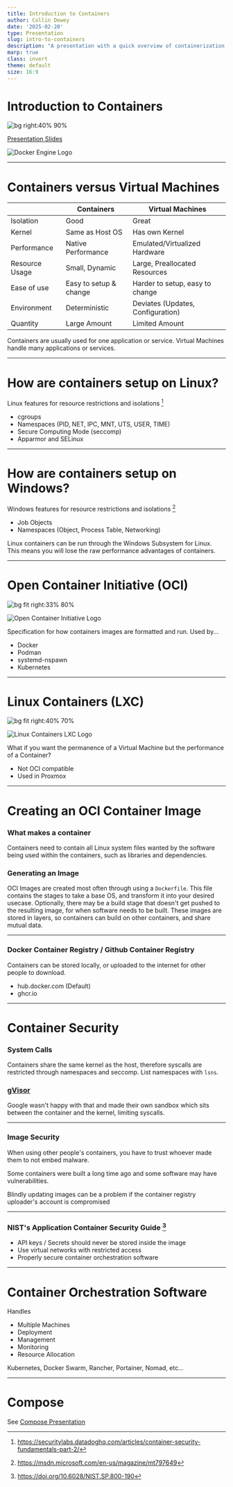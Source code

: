 ```yaml
---
title: Introduction to Containers
author: Collin Dewey
date: '2025-02-20'
type: Presentation
slug: intro-to-containers
description: "A presentation with a quick overview of containerization technlogies available and comparing them to virtual machines."
marp: true
class: invert
theme: default
size: 16:9
---
```


<link rel="stylesheet" href="../presentations.css">

# Introduction to Containers
<!-- _footer: By Collin Dewey-->

<div class="is-marp">

![bg right:40% 90%](docker.svg)

</div><div class="is-hugo">

[Presentation Slides](slides.html)

<img style="min-width: 40vw; max-height:40vh; aspect-ratio: 756.26 / 596.9;" loading="lazy" src="docker.svg" alt="Docker Engine Logo">

</div>

---

# Containers versus Virtual Machines

||Containers|Virtual Machines|
|---|---|---|
|Isolation|Good|Great|
|Kernel|Same as Host OS|Has own Kernel|
|Performance|Native Performance|Emulated/Virtualized Hardware|
|Resource Usage|Small, Dynamic|Large, Preallocated Resources|
|Ease of use|Easy to setup & change|Harder to setup, easy to change|
|Environment|Deterministic|Deviates (Updates, Configuration)|
|Quantity|Large Amount|Limited Amount|

Containers are usually used for one application or service.
Virtual Machines handle many applications or services.

---
<!-- _footer: securitylabs.datadoghq.com/articles/container-security-fundamentals-part-2-->

# How are containers setup on Linux?

Linux features for resource restrictions and isolations [^1]

- cgroups
- Namespaces (PID, NET, IPC, MNT, UTS, USER, TIME)
- Secure Computing Mode (seccomp)
- Apparmor and SELinux

[^1]: https://securitylabs.datadoghq.com/articles/container-security-fundamentals-part-2/

---
# How are containers setup on Windows?
<!-- _footer: msdn.microsoft.com/en-us/magazine/mt797649-->

Windows features for resource restrictions and isolations [^2]

- Job Objects
- Namespaces (Object, Process Table, Networking)

Linux containers can be run through the Windows Subsystem for Linux.
This means you will lose the raw performance advantages of containers.

[^2]: https://msdn.microsoft.com/en-us/magazine/mt797649

---

# Open Container Initiative (OCI)

<div class="is-marp">

![bg fit right:33% 80%](OCI.svg)

</div><div class="is-hugo">

<img style="min-width: 30vw; max-height:30vh; aspect-ratio: 465 / 470;" loading="lazy" src="OCI.svg" alt="Open Container Initiative Logo">

</div>

Specification for how containers images are formatted and run.
Used by...

- Docker <!--(runc)-->
- Podman <!--(runc)-->
- systemd-nspawn
- Kubernetes

---

# Linux Containers (LXC)
<!--_footer: systemd-nspawn is also usable for this purpose-->

<div class="is-marp">

![bg fit right:40% 70%](LXC.svg)

</div><div class="is-hugo">

<img style="min-width: 30vw; max-height:30vh; aspect-ratio: 165.754 / 152.992;" loading="lazy" src="LXC.svg" alt="Linux Containers LXC Logo">

</div>

What if you want the permanence of a Virtual Machine but the performance of a Container?
- Not OCI compatible
- Used in Proxmox

---

# Creating an OCI Container Image

### What makes a container
Containers need to contain all Linux system files wanted by the software being used within the containers, such as libraries and dependencies.

### Generating an Image

OCI Images are created most often through using a `Dockerfile`. This file contains the stages to take a base OS, and transform it into your desired usecase.
Optionally, there may be a build stage that doesn't get pushed to the resulting image, for when software needs to be built.
These images are stored in layers, so containers can build on other containers, and share mutual data.

---

### Docker Container Registry / Github Container Registry
Containers can be stored locally, or uploaded to the internet for other people to download.

- hub.docker.com (Default)
- ghcr.io

---

# Container Security

### System Calls
Containers share the same kernel as the host, therefore syscalls are restricted through namespaces and seccomp. 
List namespaces with `lsns`.


### [gVisor](https://github.com/google/gvisor)

Google wasn't happy with that and made their own sandbox which sits between the container and the kernel, limiting syscalls.

---

### Image Security

When using other people's containers, you have to trust whoever made them to not embed malware.

Some containers were built a long time ago and some software may have vulnerabilities.

Blindly updating images can be a problem if the container registry uploader's account is compromised


---

### NIST's Application Container Security Guide [^3]
<!-- _footer: doi.org/10.6028/NIST.SP.800-190 -->

- API keys / Secrets should never be stored inside the image
- Use virtual networks with restricted access
- Properly secure container orchestration software

[^3]: https://doi.org/10.6028/NIST.SP.800-190

---

# Container Orchestration Software

Handles
- Multiple Machines
- Deployment
- Management
- Monitoring
- Resource Allocation

Kubernetes, Docker Swarm, Rancher, Portainer, Nomad, etc...

---

# Compose

See [Compose Presentation](https://collindewey.net/presentations/intro-to-compose/)